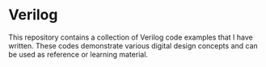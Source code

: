 # Verilog

This repository contains a collection of Verilog code examples that I have written. These codes demonstrate various digital design concepts and can be used as reference or learning material.
